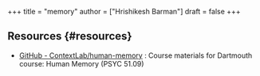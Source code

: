 +++
title = "memory"
author = ["Hrishikesh Barman"]
draft = false
+++

## Resources {#resources}

-   [GitHub - ContextLab/human-memory](https://github.com/ContextLab/human-memory) :  Course materials for Dartmouth course: Human Memory (PSYC 51.09)
